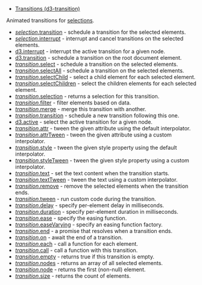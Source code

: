 - [Transitions (d3-transition)](https://github.com/d3/d3-transition/tree/v3.0.1)

Animated transitions for [selections](#selections).

- [_selection_.transition](https://github.com/d3/d3-transition/blob/v3.0.0/README.md#selection_transition) - schedule a transition for the selected elements.
- [_selection_.interrupt](https://github.com/d3/d3-transition/blob/v3.0.0/README.md#selection_interrupt) - interrupt and cancel transitions on the selected elements.
- [d3.interrupt](https://github.com/d3/d3-transition/blob/v3.0.0/README.md#interrupt) - interrupt the active transition for a given node.
- [d3.transition](https://github.com/d3/d3-transition/blob/v3.0.0/README.md#transition) - schedule a transition on the root document element.
- [_transition_.select](https://github.com/d3/d3-transition/blob/v3.0.0/README.md#transition_select) - schedule a transition on the selected elements.
- [_transition_.selectAll](https://github.com/d3/d3-transition/blob/v3.0.0/README.md#transition_selectAll) - schedule a transition on the selected elements.
- [_transition_.selectChild](https://github.com/d3/d3-transition/blob/v3.0.0/README.md#transition_selectChild) - select a child element for each selected element.
- [_transition_.selectChildren](https://github.com/d3/d3-transition/blob/v3.0.0/README.md#transition_selectChildren) - select the children elements for each selected element.
- [_transition_.selection](https://github.com/d3/d3-transition/blob/v3.0.0/README.md#transition_selection) - returns a selection for this transition.
- [_transition_.filter](https://github.com/d3/d3-transition/blob/v3.0.0/README.md#transition_filter) - filter elements based on data.
- [_transition_.merge](https://github.com/d3/d3-transition/blob/v3.0.0/README.md#transition_merge) - merge this transition with another.
- [_transition_.transition](https://github.com/d3/d3-transition/blob/v3.0.0/README.md#transition_transition) - schedule a new transition following this one.
- [d3.active](https://github.com/d3/d3-transition/blob/v3.0.0/README.md#active) - select the active transition for a given node.
- [_transition_.attr](https://github.com/d3/d3-transition/blob/v3.0.0/README.md#transition_attr) - tween the given attribute using the default interpolator.
- [_transition_.attrTween](https://github.com/d3/d3-transition/blob/v3.0.0/README.md#transition_attrTween) - tween the given attribute using a custom interpolator.
- [_transition_.style](https://github.com/d3/d3-transition/blob/v3.0.0/README.md#transition_style) - tween the given style property using the default interpolator.
- [_transition_.styleTween](https://github.com/d3/d3-transition/blob/v3.0.0/README.md#transition_styleTween) - tween the given style property using a custom interpolator.
- [_transition_.text](https://github.com/d3/d3-transition/blob/v3.0.0/README.md#transition_text) - set the text content when the transition starts.
- [_transition_.textTween](https://github.com/d3/d3-transition/blob/v3.0.0/README.md#transition_textTween) - tween the text using a custom interpolator.
- [_transition_.remove](https://github.com/d3/d3-transition/blob/v3.0.0/README.md#transition_remove) - remove the selected elements when the transition ends.
- [_transition_.tween](https://github.com/d3/d3-transition/blob/v3.0.0/README.md#transition_tween) - run custom code during the transition.
- [_transition_.delay](https://github.com/d3/d3-transition/blob/v3.0.0/README.md#transition_delay) - specify per-element delay in milliseconds.
- [_transition_.duration](https://github.com/d3/d3-transition/blob/v3.0.0/README.md#transition_duration) - specify per-element duration in milliseconds.
- [_transition_.ease](https://github.com/d3/d3-transition/blob/v3.0.0/README.md#transition_ease) - specify the easing function.
- [_transition_.easeVarying](https://github.com/d3/d3-transition/blob/v3.0.0/README.md#transition_easeVarying) - specify an easing function factory.
- [_transition_.end](https://github.com/d3/d3-transition/blob/v3.0.0/README.md#transition_end) - a promise that resolves when a transition ends.
- [_transition_.on](https://github.com/d3/d3-transition/blob/v3.0.0/README.md#transition_on) - await the end of a transition.
- [_transition_.each](https://github.com/d3/d3-transition/blob/v3.0.0/README.md#transition_each) - call a function for each element.
- [_transition_.call](https://github.com/d3/d3-transition/blob/v3.0.0/README.md#transition_call) - call a function with this transition.
- [_transition_.empty](https://github.com/d3/d3-transition/blob/v3.0.0/README.md#transition_empty) - returns true if this transition is empty.
- [_transition_.nodes](https://github.com/d3/d3-transition/blob/v3.0.0/README.md#transition_nodes) - returns an array of all selected elements.
- [_transition_.node](https://github.com/d3/d3-transition/blob/v3.0.0/README.md#transition_node) - returns the first (non-null) element.
- [_transition_.size](https://github.com/d3/d3-transition/blob/v3.0.0/README.md#transition_size) - returns the count of elements.

